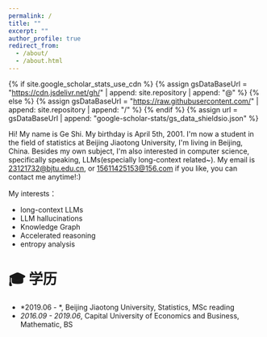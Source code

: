 ```yaml
---
permalink: /
title: ""
excerpt: ""
author_profile: true
redirect_from: 
  - /about/
  - /about.html
---
```


{% if site.google_scholar_stats_use_cdn %}
{% assign gsDataBaseUrl = "https://cdn.jsdelivr.net/gh/" | append: site.repository | append: "@" %}
{% else %}
{% assign gsDataBaseUrl = "https://raw.githubusercontent.com/" | append: site.repository | append: "/" %}
{% endif %}
{% assign url = gsDataBaseUrl | append: "google-scholar-stats/gs_data_shieldsio.json" %}

<span class='anchor' id='about-me'></span>

Hi! My name is Ge Shi. My birthday is April 5th, 2001. I'm now a student in the field of statistics at Beijing Jiaotong University, I'm living in Beijing, China. Besides my own subject, I'm also interested in computer science, specifically speaking, LLMs(especially long-context related~). My email is 23121732@bjtu.edu.cn, or 15611425153@156.com if you like, you can contact me anytime!:)


My interests：
- long-context LLMs
- LLM hallucinations
- Knowledge Graph
- Accelerated reasoning
- entropy analysis




<span class='anchor' id='-xl'></span>

# 🎓 学历
- *2019.06 - *, <a href="https://www.bjtu.edu.cn/"></a> Beijing Jiaotong University, Statistics, MSc reading
- *2016.09 - 2019.06*, <a href="https://www.CUEB.edu.cn/"></a> Capital University of Economics and Business, Mathematic, BS
 
<span class='anchor' id='-lwzl'></span>

